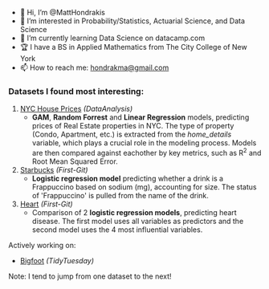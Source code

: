 - 👋 Hi, I’m @MattHondrakis
- 🧠 I’m interested in Probability/Statistics, Actuarial Science, and Data Science
- 🌱 I’m currently learning Data Science on datacamp.com 
- :trophy: I have a BS in Applied Mathematics from The City College of New York
- 📫 How to reach me: hondrakma@gmail.com
   

### Datasets I found most interesting:   
  1. [NYC House Prices](https://github.com/MattHondrakis/DataAnalysis/blob/main/NYC%20House%20Prices/NYCHousePrices.md) *(DataAnalysis)*
      * **GAM**, **Random Forrest** and **Linear Regression** models, predicting prices of Real Estate properties in NYC. The type of property (Condo, Apartment, etc.)           is extracted from the *home_details* variable, which plays a crucial role in the modeling process. Models are then compared against eachother by key metrics,           such as R<sup>2</sup> and Root Mean Squared Error.
  2. [Starbucks](https://github.com/MattHondrakis/First-Git/blob/main/12-21-21/Starbucks.md) *(First-Git)*
      * **Logistic regression model** predicting whether a drink is a Frappuccino based on sodium (mg), accounting for size. The status of 'Frappuccino' is pulled 
        from the name of the drink.
  3. [Heart](https://github.com/MattHondrakis/First-Git/blob/main/01-06-22/heart.md)  *(First-Git)*
      * Comparison of 2 **logistic regression models**, predicting heart disease. The first model uses all variables as predictors and the second model 
        uses the 4 most influential variables. 


Actively working on: 
   * [Bigfoot](https://github.com/MattHondrakis/TidyTuesday/blob/main/09-13-22/Bigfoot.md) *(TidyTuesday)*


Note: I tend to jump from one dataset to the next!
